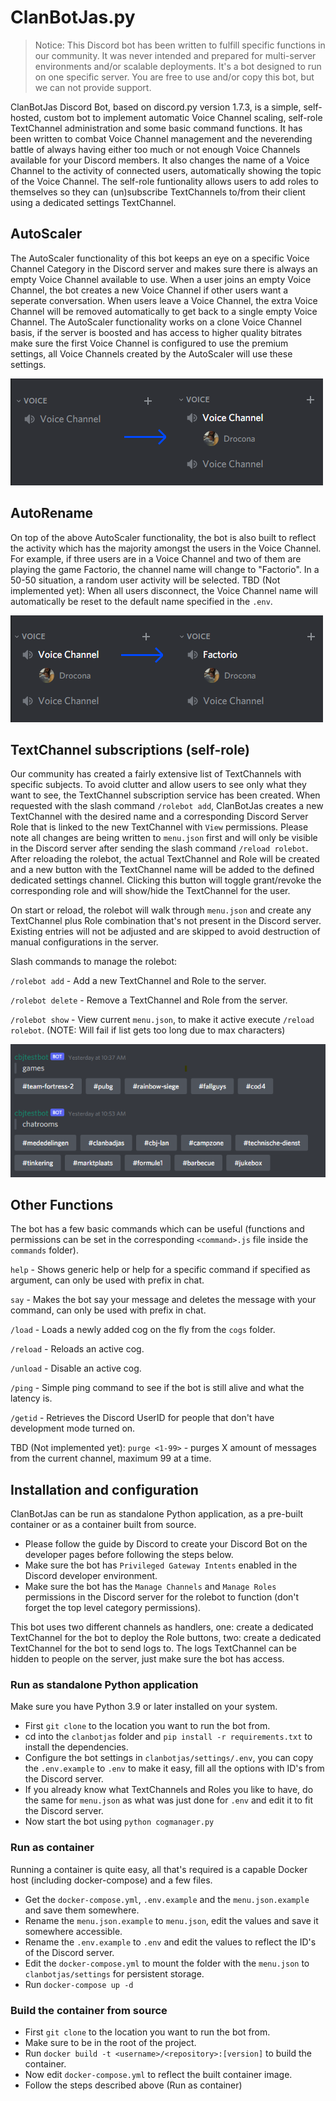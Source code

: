 # ClanBotJas.py
> Notice: This Discord bot has been written to fulfill specific functions in our community. It was never intended and prepared for multi-server environments and/or scalable deployments. It's a bot designed to run on one specific server. You are free to use and/or copy this bot, but we can not provide support.

ClanBotJas Discord Bot, based on discord.py version 1.7.3, is a simple, self-hosted, custom bot to implement automatic Voice Channel scaling, self-role TextChannel administration and some basic command functions. It has been written to combat Voice Channel management and the neverending battle of always having either too much or not enough Voice Channels available for your Discord members. It also changes the name of a Voice Channel to the activity of connected users, automatically showing the topic of the Voice Channel. The self-role funtionality allows users to add roles to themselves so they can (un)subscribe TextChannels to/from their client using a dedicated settings TextChannel.


## AutoScaler
The AutoScaler functionality of this bot keeps an eye on a specific Voice Channel Category in the Discord server and makes sure there is always an empty Voice Channel available to use. When a user joins an empty Voice Channel, the bot creates a new Voice Channel if other users want a seperate conversation. When users leave a Voice Channel, the extra Voice Channel will be removed automatically to get back to a single empty Voice Channel.
The AutoScaler functionality works on a clone Voice Channel basis, if the server is boosted and has access to higher quality bitrates make sure the first Voice Channel is configured to use the premium settings, all Voice Channels created by the AutoScaler will use these settings.

![AutoScaler](https://github.com/ClanBadJas/ClanBotJas/blob/master/docs/screenshots/AutoScaler.png)


## AutoRename
On top of the above AutoScaler functionality, the bot is also built to reflect the activity which has the majority amongst the users in the Voice Channel. For example, if three users are in a Voice Channel and two of them are playing the game Factorio, the channel name will change to "Factorio". In a 50-50 situation, a random user activity will be selected.
TBD (Not implemented yet): When all users disconnect, the Voice Channel name will automatically be reset to the default name specified in the `.env`.

![AutoRename](https://github.com/ClanBadJas/ClanBotJas/blob/master/docs/screenshots/AutoRename.png)


## TextChannel subscriptions (self-role)
Our community has created a fairly extensive list of TextChannels with specific subjects. To avoid clutter and allow users to see only what they want to see, the TextChannel subscription service has been created. When requested with the slash command `/rolebot add`, ClanBotJas creates a new TextChannel with the desired name and a corresponding Discord Server Role that is linked to the new TextChannel with `View` permissions. Please note all changes are being written to `menu.json` first and will only be visible in the Discord server after sending the slash command `/reload rolebot`.
After reloading the rolebot, the actual TextChannel and Role will be created and a new button with the TextChannel name will be added to the defined dedicated settings channel. Clicking this button will toggle grant/revoke the corresponding role and will show/hide the TextChannel for the user.

On start or reload, the rolebot will walk through `menu.json` and create any TextChannel plus Role combination that's not present in the Discord server. Existing entries will not be adjusted and are skipped to avoid destruction of manual configurations in the server. 

Slash commands to manage the rolebot:

`/rolebot add` - Add a new TextChannel and Role to the server.

`/rolebot delete` - Remove a TextChannel and Role from the server.

`/rolebot show` - View current `menu.json`, to make it active execute `/reload rolebot`. (NOTE: Will fail if list gets too long due to max characters)

![RoleBot](https://github.com/ClanBadJas/ClanBotJas/blob/master/docs/screenshots/RoleBot.png)


## Other Functions
The bot has a few basic commands which can be useful (functions and permissions can be set in the corresponding `<command>.js` file inside the `commands` folder).

`help` - Shows generic help or help for a specific command if specified as argument, can only be used with prefix in chat.

`say` - Makes the bot say your message and deletes the message with your command, can only be used with prefix in chat.

`/load` - Loads a newly added cog on the fly from the `cogs` folder.

`/reload` - Reloads an active cog.

`/unload` - Disable an active cog.

`/ping` - Simple ping command to see if the bot is still alive and what the latency is.

`/getid` - Retrieves the Discord UserID for people that don't have development mode turned on.

TBD (Not implemented yet): `purge <1-99>` - purges X amount of messages from the current channel, maximum 99 at a time.


## Installation and configuration
ClanBotJas can be run as standalone Python application, as a pre-built container or as a container built from source.
* Please follow the guide by Discord to create your Discord Bot on the developer pages before following the steps below.
* Make sure the bot has `Privileged Gateway Intents` enabled in the Discord developer environment.
* Make sure the bot has the `Manage Channels` and `Manage Roles` permissions in the Discord server for the rolebot to function (don't forget the top level category permissions).

This bot uses two different channels as handlers, one: create a dedicated TextChannel for the bot to deploy the Role buttons, two: create a dedicated TextChannel for the bot to send logs to. The logs TextChannel can be hidden to people on the server, just make sure the bot has access.

### Run as standalone Python application
Make sure you have Python 3.9 or later installed on your system.
* First `git clone` to the location you want to run the bot from.
* cd into the `clanbotjas` folder and `pip install -r requirements.txt` to install the dependencies.
* Configure the bot settings in `clanbotjas/settings/.env`, you can copy the `.env.example` to `.env` to make it easy, fill all the options with ID's from the Discord server.
* If you already know what TextChannels and Roles you like to have, do the same for `menu.json` as what was just done for `.env` and edit it to fit the Discord server.
* Now start the bot using `python cogmanager.py`

### Run as container
Running a container is quite easy, all that's required is a capable Docker host (including docker-compose) and a few files.
* Get the `docker-compose.yml`, `.env.example` and the `menu.json.example` and save them somewhere.
* Rename the `menu.json.example` to `menu.json`, edit the values and save it somewhere accessible.
* Rename the `.env.example` to `.env` and edit the values to reflect the ID's of the Discord server.
* Edit the `docker-compose.yml` to mount the folder with the `menu.json` to `clanbotjas/settings` for persistent storage.
* Run `docker-compose up -d`

### Build the container from source
* First `git clone` to the location you want to run the bot from.
* Make sure to be in the root of the project.
* Run `docker build -t <username>/<repository>:[version]` to build the container.
* Now edit `docker-compose.yml` to reflect the built container image.
* Follow the steps described above (Run as container)
